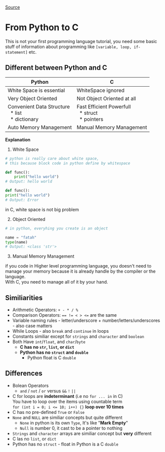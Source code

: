 [Source](https://www.cc4e.com/lessons/python#)

# From Python to C

This is not your first programming language tutorial, you need some basic stuff
of information about programming like `[variable, loop, if-statement]` etc.

## Different between Python and C

| Python        | C             |
| ------------- | ------------- | 
| White Space is essential | WhiteSpace ignored |
| Very Object Oriented     | Not Object Oriented at all |
| Convenient Data Structure <br> &nbsp; * list <br> &nbsp; * dictionary| Fast Efficient Powerfull <br> &nbsp; * struct <br> &nbsp; * pointers |
| Auto Memory Management | Manual Memory Management |

**Explanation**  

1. White Space

```Python
# python is really care about white space,
# this because block code in python define by whitespace

def func():
    print("hello world")
# Output: hello world

def func(): 
print("hello world")
# Output: Error

```

in C, white space is not big problem

2. Object Oriented

```python
# in python, everyhing you create is an object

name = "fatah"
type(name)
# Output: <class 'str'>
```

3. Manual Memory Management

if you code in Higher level programming language, you doesn't need to manage your
memory because it is already handle by the compiler or the language.  
With C, you need to manage all of it by your hand. 

## Similiarities

* Arithmetic Operators: `+ - * / %`
* Comparison Operators: `== != < > <=` are the same
* Variable naming rules - letter/underscore + number/letters/underscores - also
  case matters
* While Loops - also `break` and `continue` in loops
* Constants similiar except for `strings` and `character` and `boolean`
* Both Have `int`/`float`, and `char`/`byte`
    * **C has no `str`, `list`, or `dict`**
    * **Python has no `struct` and `double`**
        * Python float is C `double`

## Differences

* Bolean Operators
    * `and` / `not` / `or` versus `&&` `!` `||`
* C for loops are **indeterminant** (i.e no `for ... in` in C)  
  You have to loop over the items using countable term  
  `for (int i = 0; i <= 10; i++) {}` **loop over 10 times**
* C has no pre-defined `True` or `False`
* `None` and `NULL` are similiar concepts but quite different
    * `None` in python is its own `Type`, It's like "**Mark Empty**"
    * `Null` is number 0, it cast to be a pointer to nothing
* `Strings` and `character` arrays are similiar concept but **very** different
* C las no `list`, or `dict`
* Python has no `struct` - float in Python is a C `double`